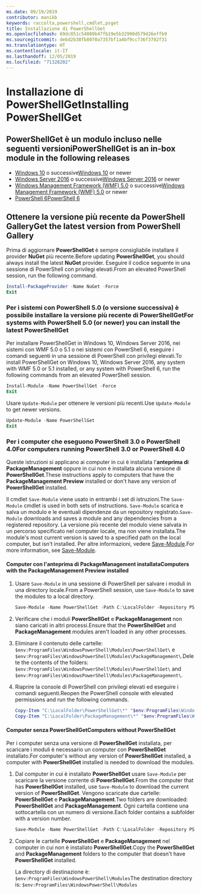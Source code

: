 ```yaml
---
ms.date: 09/19/2019
contributor: manikb
keywords: raccolta,powershell,cmdlet,psget
title: Installazione di PowerShellGet
ms.openlocfilehash: 69dc851c54089b47fb19e5b32990d579d26effb9
ms.sourcegitcommit: debd2b38fb8070a7357bf1a4bf9cc736f3702f31
ms.translationtype: HT
ms.contentlocale: it-IT
ms.lasthandoff: 12/05/2019
ms.locfileid: "71328202"
---
```

# <a name="installing-powershellget"></a><span data-ttu-id="f0f82-103">Installazione di PowerShellGet</span><span class="sxs-lookup"><span data-stu-id="f0f82-103">Installing PowerShellGet</span></span>

## <a name="powershellget-is-an-in-box-module-in-the-following-releases"></a><span data-ttu-id="f0f82-104">PowerShellGet è un modulo incluso nelle seguenti versioni</span><span class="sxs-lookup"><span data-stu-id="f0f82-104">PowerShellGet is an in-box module in the following releases</span></span>

- <span data-ttu-id="f0f82-105">[Windows 10](https://www.microsoft.com/windows) o successive</span><span class="sxs-lookup"><span data-stu-id="f0f82-105">[Windows 10](https://www.microsoft.com/windows) or newer</span></span>
- <span data-ttu-id="f0f82-106">[Windows Server 2016](/windows-server/windows-server) o successive</span><span class="sxs-lookup"><span data-stu-id="f0f82-106">[Windows Server 2016](/windows-server/windows-server) or newer</span></span>
- <span data-ttu-id="f0f82-107">[Windows Management Framework (WMF) 5.0](https://www.microsoft.com/download/details.aspx?id=50395) o successive</span><span class="sxs-lookup"><span data-stu-id="f0f82-107">[Windows Management Framework (WMF) 5.0](https://www.microsoft.com/download/details.aspx?id=50395) or newer</span></span>
- [<span data-ttu-id="f0f82-108">PowerShell 6</span><span class="sxs-lookup"><span data-stu-id="f0f82-108">PowerShell 6</span></span>](https://github.com/PowerShell/PowerShell/releases)

## <a name="get-the-latest-version-from-powershell-gallery"></a><span data-ttu-id="f0f82-109">Ottenere la versione più recente da PowerShell Gallery</span><span class="sxs-lookup"><span data-stu-id="f0f82-109">Get the latest version from PowerShell Gallery</span></span>

<span data-ttu-id="f0f82-110">Prima di aggiornare **PowerShellGet** è sempre consigliabile installare il provider **NuGet** più recente.</span><span class="sxs-lookup"><span data-stu-id="f0f82-110">Before updating **PowerShellGet**, you should always install the latest **NuGet** provider.</span></span> <span data-ttu-id="f0f82-111">Eseguire il codice seguente in una sessione di PowerShell con privilegi elevati.</span><span class="sxs-lookup"><span data-stu-id="f0f82-111">From an elevated PowerShell session, run the following command.</span></span>

```powershell
Install-PackageProvider -Name NuGet -Force
Exit
```

### <a name="for-systems-with-powershell-50-or-newer-you-can-install-the-latest-powershellget"></a><span data-ttu-id="f0f82-112">Per i sistemi con PowerShell 5.0 (o versione successiva) è possibile installare la versione più recente di PowerShellGet</span><span class="sxs-lookup"><span data-stu-id="f0f82-112">For systems with PowerShell 5.0 (or newer) you can install the latest PowerShellGet</span></span>

<span data-ttu-id="f0f82-113">Per installare PowerShellGet in Windows 10, Windows Server 2016, nei sistemi con WMF 5.0 o 5.1 o nei sistemi con PowerShell 6, eseguire i comandi seguenti in una sessione di PowerShell con privilegi elevati.</span><span class="sxs-lookup"><span data-stu-id="f0f82-113">To install PowerShellGet on Windows 10, Windows Server 2016, any system with WMF 5.0 or 5.1 installed, or any system with PowerShell 6, run the following commands from an elevated PowerShell session.</span></span>

```powershell
Install-Module -Name PowerShellGet -Force
Exit
```

<span data-ttu-id="f0f82-114">Usare `Update-Module` per ottenere le versioni più recenti.</span><span class="sxs-lookup"><span data-stu-id="f0f82-114">Use `Update-Module` to get newer versions.</span></span>

```powershell
Update-Module -Name PowerShellGet
Exit
```

### <a name="for-computers-running-powershell-30-or-powershell-40"></a><span data-ttu-id="f0f82-115">Per i computer che eseguono PowerShell 3.0 o PowerShell 4.0</span><span class="sxs-lookup"><span data-stu-id="f0f82-115">For computers running PowerShell 3.0 or PowerShell 4.0</span></span>

<span data-ttu-id="f0f82-116">Queste istruzioni si applicano ai computer in cui è installata l'**anteprima di PackageManagement** oppure in cui non è installata alcuna versione di **PowerShellGet**.</span><span class="sxs-lookup"><span data-stu-id="f0f82-116">These instructions apply to computers that have the **PackageManagement Preview** installed or don't have any version of **PowerShellGet** installed.</span></span>

<span data-ttu-id="f0f82-117">Il cmdlet `Save-Module` viene usato in entrambi i set di istruzioni.</span><span class="sxs-lookup"><span data-stu-id="f0f82-117">The `Save-Module` cmdlet is used in both sets of instructions.</span></span> <span data-ttu-id="f0f82-118">`Save-Module` scarica e salva un modulo e le eventuali dipendenze da un repository registrato.</span><span class="sxs-lookup"><span data-stu-id="f0f82-118">`Save-Module` downloads and saves a module and any dependencies from a registered repository.</span></span> <span data-ttu-id="f0f82-119">La versione più recente del modulo viene salvata in un percorso specificato nel computer locale, ma non viene installata.</span><span class="sxs-lookup"><span data-stu-id="f0f82-119">The module's most current version is saved to a specified path on the local computer, but isn't installed.</span></span> <span data-ttu-id="f0f82-120">Per altre informazioni, vedere [Save-Module](/powershell/module/PowershellGet/Save-Module).</span><span class="sxs-lookup"><span data-stu-id="f0f82-120">For more information, see [Save-Module](/powershell/module/PowershellGet/Save-Module).</span></span>

#### <a name="computers-with-the-packagemanagement-preview-installed"></a><span data-ttu-id="f0f82-121">Computer con l'anteprima di PackageManagement installata</span><span class="sxs-lookup"><span data-stu-id="f0f82-121">Computers with the PackageManagement Preview installed</span></span>

1. <span data-ttu-id="f0f82-122">Usare `Save-Module` in una sessione di PowerShell per salvare i moduli in una directory locale.</span><span class="sxs-lookup"><span data-stu-id="f0f82-122">From a PowerShell session, use `Save-Module` to save the modules to a local directory.</span></span>

   ```powershell
   Save-Module -Name PowerShellGet -Path C:\LocalFolder -Repository PSGallery
   ```

1. <span data-ttu-id="f0f82-123">Verificare che i moduli **PowerShellGet** e **PackageManagement** non siano caricati in altri processi.</span><span class="sxs-lookup"><span data-stu-id="f0f82-123">Ensure that the **PowerShellGet** and **PackageManagement** modules aren't loaded in any other processes.</span></span>
1. <span data-ttu-id="f0f82-124">Eliminare il contenuto delle cartelle: `$env:ProgramFiles\WindowsPowerShell\Modules\PowerShellGet\` e `$env:ProgramFiles\WindowsPowerShell\Modules\PackageManagement\`.</span><span class="sxs-lookup"><span data-stu-id="f0f82-124">Delete the contents of the folders: `$env:ProgramFiles\WindowsPowerShell\Modules\PowerShellGet\` and `$env:ProgramFiles\WindowsPowerShell\Modules\PackageManagement\`.</span></span>
1. <span data-ttu-id="f0f82-125">Riaprire la console di PowerShell con privilegi elevati ed eseguire i comandi seguenti.</span><span class="sxs-lookup"><span data-stu-id="f0f82-125">Reopen the PowerShell console with elevated permissions and run the following commands.</span></span>

   ```powershell
   Copy-Item "C:\LocalFolder\PowerShellGet\*" "$env:ProgramFiles\WindowsPowerShell\Modules\PowerShellGet\" -Recurse -Force
   Copy-Item "C:\LocalFolder\PackageManagement\*" "$env:ProgramFiles\WindowsPowerShell\Modules\PackageManagement\" -Recurse -Force
   ```

#### <a name="computers-without-powershellget"></a><span data-ttu-id="f0f82-126">Computer senza PowerShellGet</span><span class="sxs-lookup"><span data-stu-id="f0f82-126">Computers without PowerShellGet</span></span>

<span data-ttu-id="f0f82-127">Per i computer senza una versione di **PowerShellGet** installata, per scaricare i moduli è necessario un computer con **PowerShellGet** installato.</span><span class="sxs-lookup"><span data-stu-id="f0f82-127">For computer's without any version of **PowerShellGet** installed, a computer with **PowerShellGet** installed is needed to download the modules.</span></span>

1. <span data-ttu-id="f0f82-128">Dal computer in cui è installato **PowerShellGet** usare `Save-Module` per scaricare la versione corrente di **PowerShellGet**.</span><span class="sxs-lookup"><span data-stu-id="f0f82-128">From the computer that has **PowerShellGet** installed, use `Save-Module` to download the current version of **PowerShellGet**.</span></span> <span data-ttu-id="f0f82-129">Vengono scaricate due cartelle: **PowerShellGet** e **PackageManagement**.</span><span class="sxs-lookup"><span data-stu-id="f0f82-129">Two folders are downloaded: **PowerShellGet** and **PackageManagement**.</span></span> <span data-ttu-id="f0f82-130">Ogni cartella contiene una sottocartella con un numero di versione.</span><span class="sxs-lookup"><span data-stu-id="f0f82-130">Each folder contains a subfolder with a version number.</span></span>

   ```powershell
   Save-Module -Name PowerShellGet -Path C:\LocalFolder -Repository PSGallery
   ```

1. <span data-ttu-id="f0f82-131">Copiare le cartelle **PowerShellGet** e **PackageManagement** nel computer in cui non è installato **PowerShellGet**.</span><span class="sxs-lookup"><span data-stu-id="f0f82-131">Copy the **PowerShellGet** and **PackageManagement** folders to the computer that doesn't have **PowerShellGet** installed.</span></span>

   <span data-ttu-id="f0f82-132">La directory di destinazione è: `$env:ProgramFiles\WindowsPowerShell\Modules`</span><span class="sxs-lookup"><span data-stu-id="f0f82-132">The destination directory is: `$env:ProgramFiles\WindowsPowerShell\Modules`</span></span>
